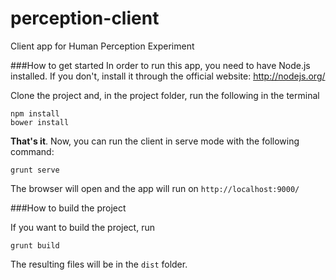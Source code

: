 perception-client
=================

Client app for Human Perception Experiment

###How to get started
In order to run this app, you need to have Node.js installed. If you don't, install it through the official website: http://nodejs.org/

Clone the project and, in the project folder, run the following in the terminal
```
npm install
bower install
```

**That's it**. Now, you can run the client in serve mode with the following command:
```
grunt serve
```

The browser will open and the app will run on ```http://localhost:9000/```

###How to build the project

If you want to build the project, run
```
grunt build
```

The resulting files will be in the ```dist``` folder.
